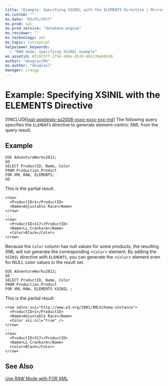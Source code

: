 ```yaml
---
title: "Example: Specifying XSINIL with the ELEMENTS Directive | Microsoft Docs"
ms.custom: ""
ms.date: "03/01/2017"
ms.prod: sql
ms.prod_service: "database-engine"
ms.reviewer: ""
ms.technology: xml
ms.topic: conceptual
helpviewer_keywords: 
  - "RAW mode, specifying XSINIL example"
ms.assetid: 07c873ff-1f9d-480e-8536-862c39eb8249
author: "douglaslMS"
ms.author: "douglasl"
manager: craigg
---
```

# Example: Specifying XSINIL with the ELEMENTS Directive
[!INCLUDE[tsql-appliesto-ss2008-xxxx-xxxx-xxx-md](../../includes/tsql-appliesto-ss2008-xxxx-xxxx-xxx-md.md)]
  The following query specifies the `ELEMENTS` directive to generate element-centric XML from the query result.  
  
## Example  
  
```  
USE AdventureWorks2012;  
GO  
SELECT ProductID, Name, Color  
FROM Production.Product  
FOR XML RAW, ELEMENTS;  
GO  
```  
  
 This is the partial result.  
  
```  
<row>  
  <ProductID>1</ProductID>  
  <Name>Adjustable Race</Name>  
</row>  
...  
<row>  
  <ProductID>317</ProductID>  
  <Name>LL Crankarm</Name>  
  <Color>Black</Color>  
</row>  
```  
  
 Because the `Color` column has null values for some products, the resulting XML will not generate the corresponding <`Color`> element. By adding the `XSINIL` directive with `ELEMENTS`, you can generate the <`Color`> element even for NULL color values in the result set.  
  
```  
USE AdventureWorks2012;  
GO  
SELECT ProductID, Name, Color  
FROM Production.Product  
FOR XML RAW, ELEMENTS XSINIL ;  
```  
  
 This is the partial result:  
  
```  
<row xmlns:xsi="http://www.w3.org/2001/XMLSchema-instance">  
  <ProductID>1</ProductID>  
  <Name>Adjustable Race</Name>  
  <Color xsi:nil="true" />  
</row>  
...  
<row>  
  <ProductID>317</ProductID>  
  <Name>LL Crankarm</Name>  
  <Color>Black</Color>  
</row>  
```  
  
## See Also  
 [Use RAW Mode with FOR XML](../../relational-databases/xml/use-raw-mode-with-for-xml.md)  
  
  
